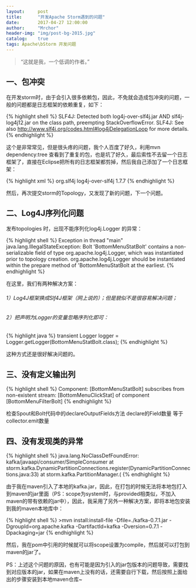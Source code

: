 ```yaml
---
layout:     post
title:      "开发Apache Storm遇到的问题"
date:       2017-04-27 12:00:00
author:     "Mrchor"
header-img: "img/post-bg-2015.jpg"
catalog:	true
tags: Apache\bStorm 开发问题
---
```


> “这就是我，一个低调的作者。”


## 一、包冲突
在开发storm时，由于会引入很多依赖包，因此，不免就会造成包冲突的问题，一般的问题都是日志框架的依赖重复，如下：

{% highlight shell %}
    SLF4J: Detected both log4j-over-slf4j.jar AND slf4j-log4j12.jar on the class path, preempting StackOverflowError. 
    SLF4J: See also http://www.slf4j.org/codes.html#log4jDelegationLoop for more details.
{% endhighlight %}

这个是非常常见，但是很头疼的问题，我个人百度了好久，利用mvn dependency:tree 查看到了重复的包，也是坑了好久，最后索性不去留一个日志框架了，直接在Eclipse把所有的日志框架都剪掉，然后我自己添加了一个日志框架：

{% highlight xml %}
    <dependency>
        <groupId>org.slf4j</groupId>
            <artifactId>log4j-over-slf4j</artifactId>
        <version>1.7.7</version>
    </dependency>
{% endhighlight %}

然后，再次提交storm的Topology，又发现了新的问题，下一个问题。
## 二、Log4J序列化问题
发布topologies 时，出现不能序列化log4j.Logger 的异常：

{% highlight shell %}
    Exception in thread "main" java.lang.IllegalStateException: Bolt 'BottomMenuStatBolt' contains a non-serializable field of type org.apache.log4j.Logger, which was instantiated prior to topology creation. org.apache.log4j.Logger should be instantiated within the prepare method of 'BottomMenuStatBolt at the earliest.
{% endhighlight %}

在这里，我们有两种解决方案：
###### 1）Log4J框架换成Slf4J框架（网上说的）；但是貌似不是很容易解决问题；
###### 2）把声明为Logger的变量忽略序列化即可：

{% highlight java %}
    transient Logger logger = Logger.getLogger(BottomMenuStatBolt.class);
{% endhighlight %}

这种方式还是很好解决问题的。

## 三、没有定义输出列

{% highlight shell %}
    Component: [BottomMenuStatBolt] subscribes from non-existent stream: [BottomMenuClickStat] of component [BottomMenuFilterBolt]
{% endhighlight %}

检查Spout和Bolt代码中的declareOutputFields方法
declare的Field数量 等于 collector.emit数量

## 四、没有发现类的异常

{% highlight shell %}
    java.lang.NoClassDefFoundError: kafka/javaapi/consumer/SimpleConsumer at storm.kafka.DynamicPartitionConnections.register(DynamicPartitionConnections.java:33) at storm.kafka.PartitionManager.<init>(
{% endhighlight %}

由于我在maven引入了本地的kafka.jar，因此，在打包的时候无法将本地包打入到maven的jar里面（PS：scope为system时，与provided相类似，不加入maven的带有依赖的jar中），因此，我采用了另外一种解决方案，即将本地包安装到我的maven本地库中：

{% highlight shell %}
    >mvn install:install-file -Dfile=./kafka-0.7.1.jar -DgroupId=org.apache.kafka -DartifactId=kafka -Dversion=0.7.1 -Dpackaging=jar
{% endhighlight %}

然后，我在pom中引用的时候就可以将scope设置为compile，然后就可以打包到maven的jar了。

PS：上述这个问题的原因，也有可能是因为引入的jar包版本的问题导致，需要找到对应版本的jar，如果在maven上没有的话，还需要自行下载，然后按照上面给出的步骤安装到本地maven仓库~


